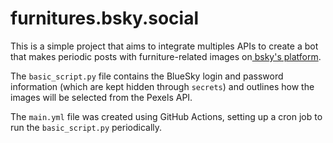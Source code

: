 # furnitures.bsky.social

This is a simple project that aims to integrate multiples APIs to create a bot that makes periodic posts with furniture-related images on[ bsky's platform](https://bsky.app/profile/furnitures.bsky.social).

The `basic_script.py` file contains the BlueSky login and password information (which are kept hidden through `secrets`) and outlines how the images will be selected from the Pexels API.

The `main.yml` file was created using GitHub Actions, setting up a cron job to run the `basic_script.py` periodically.
